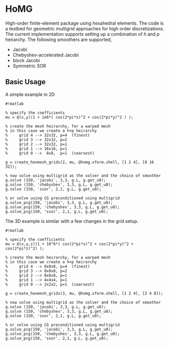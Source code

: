 # HoMG

High-order finite-element package using hexahedral elements. The code is a
testbed for geometric multigrid approaches for high order discretizations. The
current implementation supports setting up a combination of $h$ and $p$
heirarchy. The following smoothers are supported,
 * Jacobi
 * Chebyshev-accelerated Jacobi
 * block Jacobi
 * Symmetric SOR 


## Basic Usage

A simple example in 2D
```
#!matlab

% specify the coefficients
mu = @(x,y)(1 + 1e6*( cos(2*pi*x)^2 + cos(2*pi*y)^2 ) );

% create the mesh heirarchy, for a warped mesh
% in this case we create a h+p heirarchy
%     grid 4 --> 32x32, p=4  (finest)
%     grid 3 --> 32x32, p=2      
%     grid 2 --> 32x32, p=1
%     grid 1 --> 16x16, p=1
%     grid 0 -->  8x8,  p=1  (coarsest)

g = create_hexmesh_grids(2, mu, @homg.xform.shell, [1 2 4], [8 16 32]);

% now solve using multigrid as the solver and the choice of smoother
g.solve (150, 'jacobi', 3,3, g.L, g.get_u0);
g.solve (150, 'chebyshev', 3,3, g.L, g.get_u0);
g.solve (150, 'ssor', 2,1, g.L, g.get_u0);

% or solve using CG preconditioned using multigrid
g.solve_pcg(150, 'jacobi', 3,3, g.L, g.get_u0);
g.solve_pcg(150, 'chebyshev', 3,3, g.L, g.get_u0);
g.solve_pcg(150, 'ssor', 2,1, g.L, g.get_u0);

```
The 3D example is similar with a few changes in the grid setup.

```
#!matlab

% specify the coefficients
mu = @(x,y,z)(1 + 10^6*( cos(2*pi*x)^2 + cos(2*pi*y)^2 + cos(2*pi*z)^2) );

% create the mesh heirarchy, for a warped mesh
% in this case we create a h+p heirarchy
%     grid 4 --> 8x8x8, p=4  (finest)
%     grid 3 --> 8x8x8, p=2      
%     grid 2 --> 8x8x8, p=1
%     grid 1 --> 4x4x4, p=1
%     grid 0 --> 2x2x2, p=1  (coarsest)

g = create_hexmesh_grids(3, mu, @homg.xform.shell, [1 2 4], [2 4 8]);

% now solve using multigrid as the solver and the choice of smoother
g.solve (150, 'jacobi', 3,3, g.L, g.get_u0);
g.solve (150, 'chebyshev', 3,3, g.L, g.get_u0);
g.solve (150, 'ssor', 2,1, g.L, g.get_u0);

% or solve using CG preconditioned using multigrid
g.solve_pcg(150, 'jacobi', 3,3, g.L, g.get_u0);
g.solve_pcg(150, 'chebyshev', 3,3, g.L, g.get_u0);
g.solve_pcg(150, 'ssor', 2,1, g.L, g.get_u0);

```

